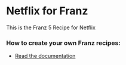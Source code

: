 # Netflix for Franz
This is the Franz 5 Recipe for Netflix

### How to create your own Franz recipes:
* [Read the documentation](https://github.com/meetfranz/plugins)
